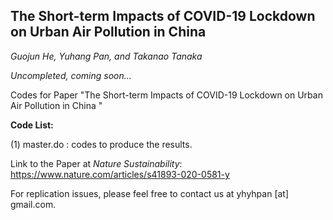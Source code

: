 ## The Short-term Impacts of COVID-19 Lockdown on Urban Air Pollution in China

*Guojun He, Yuhang Pan, and Takanao Tanaka*

*Uncompleted, coming soon...*

Codes for Paper "The Short-term Impacts of COVID-19 Lockdown on Urban Air Pollution in China "

**Code List:** 

(1) master.do : codes to produce the results.

Link to the Paper at *Nature Sustainability*: https://www.nature.com/articles/s41893-020-0581-y

For replication issues, please feel free to contact us at yhyhpan [at] gmail.com.

